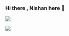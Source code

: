 ### Hi there , Nishan here  👋 

![](https://github-profile-view.herokuapp.com/github)



![](https://picsum.photos/200/300)


<!--
**nishanb/nishanb** is a ✨ _special_ ✨ repository because its `README.md` (this file) appears on your GitHub profile.

Here are some ideas to get you started:

- 🔭 I’m currently working on ...
- 🌱 I’m currently learning ...
- 👯 I’m looking to collaborate on ...
- 🤔 I’m looking for help with ...
- 💬 Ask me about ...
- 📫 How to reach me: ...
- 😄 Pronouns: ...
- ⚡ Fun fact: ...
![counter](https://en6lwxccfrsqplo.m.pipedream.net)
-->
